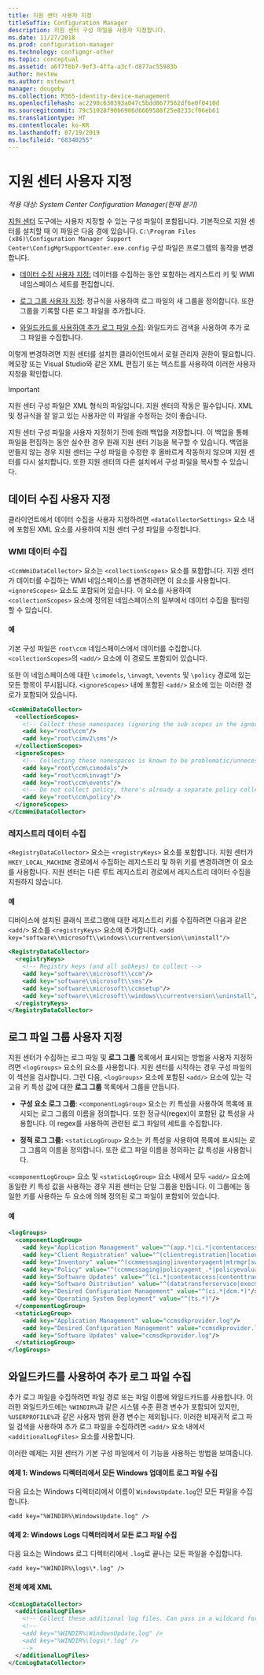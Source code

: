 ```yaml
---
title: 지원 센터 사용자 지정
titleSuffix: Configuration Manager
description: 지원 센터 구성 파일을 사용자 지정합니다.
ms.date: 11/27/2018
ms.prod: configuration-manager
ms.technology: configmgr-other
ms.topic: conceptual
ms.assetid: a6f7f6b7-9ef3-4ffa-a3cf-d877ac55983b
author: mestew
ms.author: mstewart
manager: dougeby
ms.collection: M365-identity-device-management
ms.openlocfilehash: ac2290c630393a047c5bdd8677562df6e0f0410d
ms.sourcegitcommit: 79c51028f90b6966d6669588f25e8233cf06eb61
ms.translationtype: HT
ms.contentlocale: ko-KR
ms.lasthandoff: 07/19/2019
ms.locfileid: "68340255"
---
```

# <a name="customize-support-center"></a>지원 센터 사용자 지정

*적용 대상: System Center Configuration Manager(현재 분기)*

[지원 센터](/sccm/core/support/support-center) 도구에는 사용자 지정할 수 있는 구성 파일이 포함됩니다. 기본적으로 지원 센터를 설치할 때 이 파일은 다음 경에 있습니다. `C:\Program Files (x86)\Configuration Manager Support Center\ConfigMgrSupportCenter.exe.config` 구성 파일은 프로그램의 동작을 변경합니다.

- [데이터 수집 사용자 지정:](#bkmk_datacoll) 데이터를 수집하는 동안 포함하는 레지스트리 키 및 WMI 네임스페이스 세트를 편집합니다.  

- [로그 그룹 사용자 지정](#bkmk_loggroups): 정규식을 사용하여 로그 파일의 새 그룹을 정의합니다. 또한 그룹을 기록할 다른 로그 파일을 추가합니다.  

- [와일드카드를 사용하여 추가 로그 파일 수집](#bkmk_wildcards): 와일드카드 검색을 사용하여 추가 로그 파일을 수집합니다.  

이렇게 변경하려면 지원 센터를 설치한 클라이언트에서 로컬 관리자 권한이 필요합니다. 메모장 또는 Visual Studio와 같은 XML 편집기 또는 텍스트를 사용하여 이러한 사용자 지정을 확인합니다.

> [!Important]  
> 지원 센터 구성 파일은 XML 형식의 파일입니다. 지원 센터의 작동은 필수입니다. XML 및 정규식을 잘 알고 있는 사용자만 이 파일을 수정하는 것이 좋습니다.  

지원 센터 구성 파일을 사용자 지정하기 전에 원래 백업을 저장합니다. 이 백업을 통해 파일을 편집하는 동안 실수한 경우 원래 지원 센터 기능을 복구할 수 있습니다. 백업을 만들지 않는 경우 지원 센터는 구성 파일을 수정한 후 올바르게 작동하지 않으며 지원 센터를 다시 설치합니다. 또한 지원 센터의 다른 설치에서 구성 파일을 복사할 수 있습니다.



## <a name="bkmk_datacoll"></a> 데이터 수집 사용자 지정

클라이언트에서 데이터 수집을 사용자 지정하려면 `<dataCollectorSettings>` 요소 내에 포함된 XML 요소를 사용하여 지원 센터 구성 파일을 수정합니다.


### <a name="wmi-data-collection"></a>WMI 데이터 수집

`<CcmWmiDataCollector>` 요소는 `<collectionScopes>` 요소를 포함합니다. 지원 센터가 데이터를 수집하는 WMI 네임스페이스를 변경하려면 이 요소를 사용합니다. `<ignoreScopes>` 요소도 포함되어 있습니다. 이 요소를 사용하여 `<collectionScopes>` 요소에 정의된 네임스페이스의 일부에서 데이터 수집을 필터링할 수 있습니다.  
    
#### <a name="example"></a>예
기본 구성 파일은 `root\ccm` 네임스페이스에서 데이터를 수집합니다. `<collectionScopes>`의 `<add/>` 요소에 이 경로도 포함되어 있습니다. 

또한 이 네임스페이스에 대한 `\cimodels`, `\invagt`, `\events` 및 `\policy` 경로에 있는 모든 항목이 무시됩니다. `<ignoreScopes>` 내에 포함된 `<add/>` 요소에 있는 이러한 경로가 포함되어 있습니다.

```XML
<CcmWmiDataCollector>
  <collectionScopes>
    <!-- Collect these namespaces (ignoring the sub-scopes in the ignoreScopes block) -->
    <add key="root\ccm"/>
    <add key="root\cimv2\sms"/>
  </collectionScopes>
  <ignoreScopes>
    <!-- Collecting these namespaces is known to be problematic/unnecessary -->
    <add key="root\ccm\cimodels"/>
    <add key="root\ccm\invagt"/>
    <add key="root\ccm\events"/>
    <!-- Do not collect policy, there's already a separate policy collector.-->
    <add key="root\ccm\policy"/>
  </ignoreScopes>
</CcmWmiDataCollector>
```


### <a name="registry-data-collection"></a>레지스트리 데이터 수집

`<RegistryDataCollector>` 요소는 `<registryKeys>` 요소를 포함합니다. 지원 센터가 `HKEY_LOCAL_MACHINE` 경로에서 수집하는 레지스트리 및 하위 키를 변경하려면 이 요소를 사용합니다. 지원 센터는 다른 루트 레지스트리 경로에서 레지스트리 데이터 수집을 지원하지 않습니다.

#### <a name="example"></a>예
디바이스에 설치된 클래식 프로그램에 대한 레지스트리 키를 수집하려면 다음과 같은 `<add/>` 요소를 `<registryKeys>` 요소에 추가합니다. `<add key="software\\microsoft\\windows\\currentversion\\uninstall"/>`

```XML
<RegistryDataCollector>
  <registryKeys>
    <!-- Registry keys (and all subkeys) to collect -->
    <add key="software\\microsoft\\ccm"/>
    <add key="software\\microsoft\\sms"/>
    <add key="software\\microsoft\\ccmsetup"/>
    <add key="software\\microsoft\\windows\\currentversion\\uninstall"/>
  </registryKeys>
</RegistryDataCollector>
```



## <a name="bkmk_loggroups"></a> 로그 파일 그룹 사용자 지정

지원 센터가 수집하는 로그 파일 및 **로그 그룹** 목록에서 표시되는 방법을 사용자 지정하려면 `<logGroups>` 요소의 요소를 사용합니다. 지원 센터를 시작하는 경우 구성 파일의 이 섹션을 검사합니다. 그런 다음, `<logGroups>` 요소에 포함된 `<add/>` 요소에 있는 각 고유 키 특성 값에 대한 **로그 그룹** 목록에서 그룹을 만듭니다.

- **구성 요소 로그 그룹**: `<componentLogGroup>` 요소는 키 특성을 사용하여 목록에 표시되는 로그 그룹의 이름을 정의합니다. 또한 정규식(regex)이 포함된 값 특성을 사용합니다. 이 regex를 사용하여 관련된 로그 파일의 세트를 수집합니다.  

- **정적 로그 그룹:** `<staticLogGroup>` 요소는 키 특성을 사용하여 목록에 표시되는 로그 그룹의 이름을 정의합니다. 또한 로그 파일 이름을 정의하는 값 특성을 사용합니다.  

`<componentLogGroup>` 요소 및 `<staticLogGroup>` 요소 내에서 모두 `<add/>` 요소에 동일한 키 특성 값을 사용하는 경우 지원 센터는 단일 그룹을 만듭니다. 이 그룹에는 동일한 키를 사용하는 두 요소에 의해 정의된 로그 파일이 포함되어 있습니다.

#### <a name="example"></a>예
```XML
<logGroups>
  <componentLogGroup>
    <add key="Application Management" value="^(app.*|ci.*|contentaccess|contenttransfermanager|datatransferservice|dcm.*|execmgr.*|UserAffinity.*|.*Handler$|.*Provider$)"/>
    <add key="Client Registration" value="^(clientregistration|locationservices|ccmmessaging|ccmexec)"/>
    <add key="Inventory" value="^(ccmmessaging|inventoryagent|mtrmgr|swmtrreportgen|virtualapp|mtr.*|filesystemfile)"/>
    <add key="Policy" value="^(ccmmessaging|policyagent_.*|policyevaluator_.*)"/>
    <add key="Software Updates" value="^(ci.*|contentaccess|contenttransfermanager|datatransferservice|dcm.*|update.*|wuahandler|xmlstore|scanagent)"/>
    <add key="Software Distribution" value="^(datatransferservice|execmgr.*|contenttransfermanager|locationservices|contentaccess|filebits)"/>
    <add key="Desired Configuration Management" value="^(ci.*|dcm.*)"/>
    <add key="Operating System Deployment" value="^(ts.*)"/>
  </componentLogGroup>
  <staticLogGroup>
    <add key="Application Management" value="ccmsdkprovider.log"/>
    <add key="Desired Configuration Management" value="ccmsdkprovider.log"/>
    <add key="Software Updates" value="ccmsdkprovider.log"/>
  </staticLogGroup>
</logGroups>
```



## <a name="bkmk_wildcards"></a> 와일드카드를 사용하여 추가 로그 파일 수집

추가 로그 파일을 수집하려면 파일 경로 또는 파일 이름에 와일드카드를 사용합니다. 이러한 와일드카드에는 `%WINDIR%`과 같은 시스템 수준 환경 변수가 포함되어 있지만, `%USERPROFILE%`과 같은 사용자 범위 환경 변수는 제외됩니다. 이러한 비재귀적 로그 파일 검색을 사용하여 추가 로그 파일을 수집하려면 `<add/>` 요소 내에서 `<additionalLogFiles>` 요소를 사용합니다. 

이러한 예제는 지원 센터가 기본 구성 파일에서 이 기능을 사용하는 방법을 보여줍니다.

#### <a name="example-1-collect-all-windows-update-log-files-in-the-windows-directory"></a>예제 1: Windows 디렉터리에서 모든 Windows 업데이트 로그 파일 수집
다음 요소는 Windows 디렉터리에서 이름이 `WindowsUpdate.log`인 모든 파일을 수집합니다. 

`<add key="%WINDIR%\WindowsUpdate.log" />`

#### <a name="example-2-collect-all-log-files-in-the-windows-logs-directory"></a>예제 2: Windows Logs 디렉터리에서 모든 로그 파일 수집
다음 요소는 Windows 로그 디렉터리에서 `.log`로 끝나는 모든 파일을 수집합니다. 

`<add key="%WINDIR%\logs\*.log" />`

#### <a name="full-example-xml"></a>전체 예제 XML
```XML
<CcmLogDataCollector>
  <additionalLogFiles>
    <!-- Collect these additional log files. Can pass in a wildcard for the filename. System variables are also supported. -->
    <!--
    <add key="%WINDIR%\WindowsUpdate.log" />
    <add key="%WINDIR%\logs\*.log" />
    -->
  </additionalLogFiles>
</CcmLogDataCollector>
```
